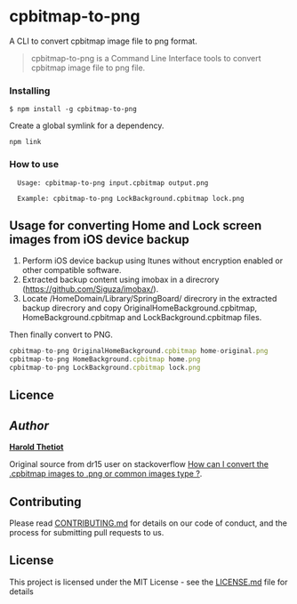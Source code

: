 # cpbitmap-to-png

A CLI to convert cpbitmap image file to png format.

> cpbitmap-to-png is a Command Line Interface tools to convert cpbitmap image file to png file.


### Installing

```node
$ npm install -g cpbitmap-to-png
```

Create a global symlink for a dependency.

```node
npm link
```

### How to use

```
  Usage: cpbitmap-to-png input.cpbitmap output.png

  Example: cpbitmap-to-png LockBackground.cpbitmap lock.png
```

## Usage for converting Home and Lock screen images from iOS device backup

1. Perform iOS device backup using Itunes without encryption enabled or other compatible software.
2. Extracted backup content using imobax in a direcrory (https://github.com/Siguza/imobax/).
3. Locate /HomeDomain/Library/SpringBoard/ direcrory in the extracted backup direcrory and copy OriginalHomeBackground.cpbitmap, HomeBackground.cpbitmap and LockBackground.cpbitmap files.

Then finally convert to PNG.

```js
cpbitmap-to-png OriginalHomeBackground.cpbitmap home-original.png
cpbitmap-to-png HomeBackground.cpbitmap home.png
cpbitmap-to-png LockBackground.cpbitmap lock.png
```

## Licence

## __*Author*__

[**Harold Thetiot**](https://github.com/hthetiot)

Original source from dr15 user on stackoverflow [How can I convert the .cpbitmap images to .png or common images type ?](https://stackoverflow.com/a/48158807/1293612).

## Contributing

Please read [CONTRIBUTING.md](CONTRIBUTING.md) for details on our code of conduct, and the process for submitting pull requests to us.

## License

This project is licensed under the MIT License - see the [LICENSE.md](LICENSE.md) file for details